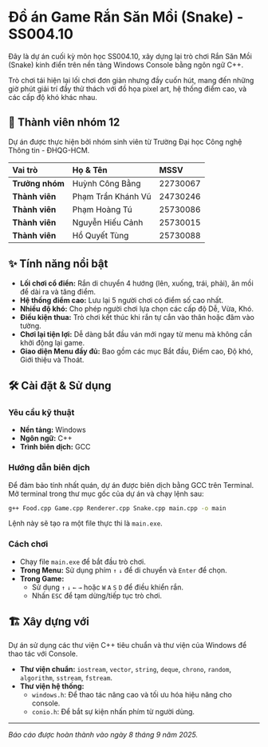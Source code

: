 # Đồ án Game Rắn Săn Mồi (Snake) - SS004.10

Đây là dự án cuối kỳ môn học SS004.10, xây dựng lại trò chơi Rắn Săn Mồi (Snake) kinh điển trên nền tảng Windows Console bằng ngôn ngữ C++.

Trò chơi tái hiện lại lối chơi đơn giản nhưng đầy cuốn hút, mang đến những giờ phút giải trí đầy thử thách với đồ họa pixel art, hệ thống điểm cao, và các cấp độ khó khác nhau.



## 👥 Thành viên nhóm 12

Dự án được thực hiện bởi nhóm sinh viên từ Trường Đại học Công nghệ Thông tin - ĐHQG-HCM.

| Vai trò | Họ & Tên | MSSV |
| :--- | :--- | :--- |
| **Trưởng nhóm** | Huỳnh Công Bằng | 22730067 |
| **Thành viên** | Phạm Trần Khánh Vũ | 24730246 |
| **Thành viên** | Phạm Hoàng Tú | 25730086 |
| **Thành viên** | Nguyễn Hiếu Cảnh | 25730015 |
| **Thành viên** | Hồ Quyết Tùng | 25730088 |

## ✨ Tính năng nổi bật

* **Lối chơi cổ điển:** Rắn di chuyển 4 hướng (lên, xuống, trái, phải), ăn mồi để dài ra và tăng điểm.
* **Hệ thống điểm cao:** Lưu lại 5 người chơi có điểm số cao nhất.
* **Nhiều độ khó:** Cho phép người chơi lựa chọn các cấp độ Dễ, Vừa, Khó.
* **Điều kiện thua:** Trò chơi kết thúc khi rắn tự cắn vào thân hoặc đâm vào tường.
* **Chơi lại tiện lợi:** Dễ dàng bắt đầu ván mới ngay từ menu mà không cần khởi động lại game.
* **Giao diện Menu đầy đủ:** Bao gồm các mục Bắt đầu, Điểm cao, Độ khó, Giới thiệu và Thoát.

## 🛠️ Cài đặt & Sử dụng

### Yêu cầu kỹ thuật
* **Nền tảng:** Windows
* **Ngôn ngữ:** C++
* **Trình biên dịch:** GCC

### Hướng dẫn biên dịch
Để đảm bảo tính nhất quán, dự án được biên dịch bằng GCC trên Terminal. Mở terminal trong thư mục gốc của dự án và chạy lệnh sau:

```bash
g++ Food.cpp Game.cpp Renderer.cpp Snake.cpp main.cpp -o main
```

Lệnh này sẽ tạo ra một file thực thi là `main.exe`.

### Cách chơi
* Chạy file `main.exe` để bắt đầu trò chơi.
* **Trong Menu:** Sử dụng phím `↑` `↓` để di chuyển và `Enter` để chọn.
* **Trong Game:**
    * Sử dụng `↑` `↓` `←` `→` hoặc `W` `A` `S` `D` để điều khiển rắn.
    * Nhấn `ESC` để tạm dừng/tiếp tục trò chơi.

## 🏗️ Xây dựng với

Dự án sử dụng các thư viện C++ tiêu chuẩn và thư viện của Windows để thao tác với Console.

* **Thư viện chuẩn:** `iostream`, `vector`, `string`, `deque`, `chrono`, `random`, `algorithm`, `sstream`, `fstream`.
* **Thư viện hệ thống:**
    * `windows.h`: Để thao tác nâng cao và tối ưu hóa hiệu năng cho console.
    * `conio.h`: Để bắt sự kiện nhấn phím từ người dùng.

---
*Báo cáo được hoàn thành vào ngày 8 tháng 9 năm 2025.*
